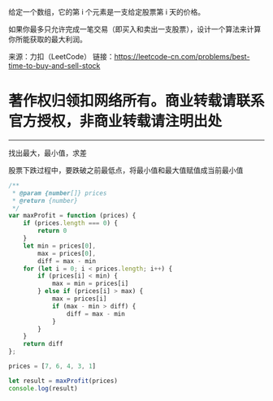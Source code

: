 给定一个数组，它的第 i 个元素是一支给定股票第 i 天的价格。

如果你最多只允许完成一笔交易（即买入和卖出一支股票），设计一个算法来计算你所能获取的最大利润。

来源：力扣（LeetCode） 链接：<https://leetcode-cn.com/problems/best-time-to-buy-and-sell-stock>

# 著作权归领扣网络所有。商业转载请联系官方授权，非商业转载请注明出处

--------------------------------------------------------------------------------

找出最大，最小值，求差

股票下跌过程中，要跌破之前最低点，将最小值和最大值赋值成当前最小值

```javascript
/**
 * @param {number[]} prices
 * @return {number}
 */
var maxProfit = function (prices) {
    if (prices.length === 0) {
        return 0
    }
    let min = prices[0],
        max = prices[0],
        diff = max - min
    for (let i = 0; i < prices.length; i++) {
        if (prices[i] < min) { 
            max = min = prices[i]
        } else if (prices[i] > max) {
            max = prices[i]
            if (max - min > diff) {
                diff = max - min
            }
        }
    }
    return diff
};

prices = [7, 6, 4, 3, 1]

let result = maxProfit(prices)
console.log(result)
```
